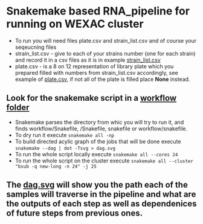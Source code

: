# Snakemake based RNA_pipeline for running on WEXAC cluster

* To run you will need files plate.csv and strain_list.csv and of course your seqeucning files
* strain_list.csv - give to each of your strains number (one for each strain) and record it in a csv files as it is in example [strain_list.csv](https://github.com/vmindel/rna_pipeline/blob/master/data/strain_list.csv)
* plate.csv - is a 8 on 12 representation of library plate which you prepared filled with numbers from strain_list.csv accordingly, see example of [plate.csv](https://github.com/vmindel/rna_pipeline/blob/master/data/plate.csv), if not all of the plate is filled place **None** instead.

## Look for the snakemake script in a [workflow folder](https://github.com/vmindel/rna_pipeline/blob/master/workflow/Snakefile)

* Snakemake parses the directory from whic you will try to run it, and finds workflow/Snakefile, /Snakefile, snakefile or workflow/snakefile. 
* To dry run it execute `snakemake all -np` 
* To build directed acylic graph of the jobs that will be done execute `snakemake --dag | dot -Tsvg > dag.svg`
* To run the whole script locally execute `snakemake all --cores 24 `
* To run the whole script on the cluster execute `snakemake all --cluster "bsub -q new-long -n 24" -j 25 `

## The [dag.svg](https://github.com/vmindel/rna_pipeline/blob/master/dag.svg) will show you the path each of the samples will traverse in the pipeline and what are the outputs of each step as well as dependenices of future steps from previous ones.
